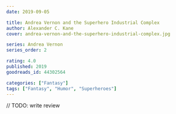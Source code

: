 ```yaml
---
date: 2019-09-05

title: Andrea Vernon and the Superhero Industrial Complex
author: Alexander C. Kane
cover: andrea-vernon-and-the-superhero-industrial-complex.jpg

series: Andrea Vernon
series_order: 2

rating: 4.0
published: 2019
goodreads_id: 44302564

categories: ["Fantasy"]
tags: ["Fantasy", "Humor", "Superheroes"]
---
```


// TODO: write review
